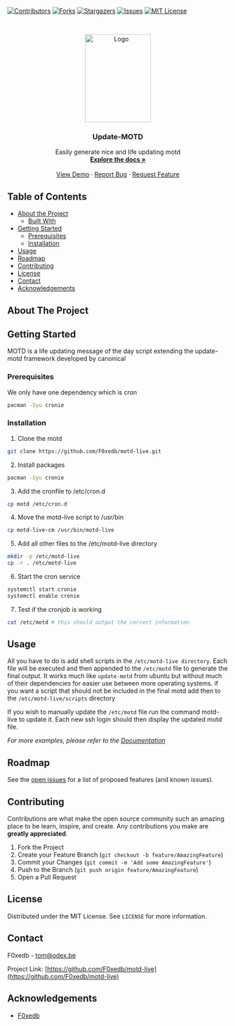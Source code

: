 [![Contributors][contributors-shield]][contributors-url]
[![Forks][forks-shield]][forks-url]
[![Stargazers][stars-shield]][stars-url]
[![Issues][issues-shield]][issues-url]
[![MIT License][license-shield]][license-url]

<!-- PROJECT LOGO -->
<br />
<p align="center">
  <a href="https://github.com/F0xedb/motd-live">
    <img src="https://tos.odex.be/images/logo.svg" alt="Logo" width="150" height="200">
  </a>

  <h3 align="center">Update-MOTD</h3>

  <p align="center">
    Easily generate nice and life updating motd
    <br />
    <a href="https://github.com/F0xedb/motd-live"><strong>Explore the docs »</strong></a>
    <br />
    <br />
    <a href="https://github.com/F0xedb/motd-live">View Demo</a>
    ·
    <a href="https://github.com/F0xedb/motd-live/issues">Report Bug</a>
    ·
    <a href="https://github.com/F0xedb/motd-live/issues">Request Feature</a>
  </p>
</p>

<!-- TABLE OF CONTENTS -->

## Table of Contents

- [About the Project](#about-the-project)
  - [Built With](#built-with)
- [Getting Started](#getting-started)
  - [Prerequisites](#prerequisites)
  - [Installation](#installation)
- [Usage](#usage)
- [Roadmap](#roadmap)
- [Contributing](#contributing)
- [License](#license)
- [Contact](#contact)
- [Acknowledgements](#acknowledgements)

<!-- ABOUT THE PROJECT -->

## About The Project

<!-- GETTING STARTED -->

## Getting Started

MOTD is a life updating message of the day script extending the update-motd framework developed by canonical

### Prerequisites

We only have one dependency which is cron

```sh
pacman -Syu cronie
```

### Installation

1. Clone the motd

```sh
git clone https://github.com/F0xedb/motd-live.git
```

2. Install packages

```sh
pacman -Syu cronie
```

3. Add the cronfile to /etc/cron.d

```sh
cp motd /etc/cron.d
```

4. Move the motd-live script to /usr/bin

```sh
cp motd-live-cm /usr/bin/motd-live
```

5. Add all other files to the /etc/motd-live directory

```sh
mkdir -p /etc/motd-live
cp -r . /etc/motd-live
```

6. Start the cron service

```sh
systemctl start cronie
systemctl enable cronie
```

7. Test if the cronjob is working

```sh
cat /etc/motd # this should output the correct information
```

<!-- USAGE EXAMPLES -->

## Usage

All you have to do is add shell scripts in the `/etc/motd-live directory`.
Each file will be executed and then appended to the `/etc/motd` file to generate the final output.
It works much like `update-motd` from ubuntu but without much of their dependencies for easier use between more operating systems.
if you want a script that should not be included in the final motd add then to the `/etc/motd-live/scripts` directory

If you wish to manually update the `/etc/motd` file run the command motd-live to update it.
Each new ssh login should then display the updated motd file.

_For more examples, please refer to the [Documentation](https://github.com/F0xedb/motd-live)_

<!-- ROADMAP -->

## Roadmap

See the [open issues](https://github.com/F0xedb/motd-live/issues) for a list of proposed features (and known issues).

<!-- CONTRIBUTING -->

## Contributing

Contributions are what make the open source community such an amazing place to be learn, inspire, and create. Any contributions you make are **greatly appreciated**.

1. Fork the Project
2. Create your Feature Branch (`git checkout -b feature/AmazingFeature`)
3. Commit your Changes (`git commit -m 'Add some AmazingFeature'`)
4. Push to the Branch (`git push origin feature/AmazingFeature`)
5. Open a Pull Request

<!-- LICENSE -->

## License

Distributed under the MIT License. See `LICENSE` for more information.

<!-- CONTACT -->

## Contact

F0xedb - tom@odex.be

Project Link: [https://github.com/F0xedb/motd-live](https://github.com/F0xedb/motd-live)

<!-- ACKNOWLEDGEMENTS -->

## Acknowledgements

- [F0xedb](https://github.com/F0xedb/motd-live)

<!-- MARKDOWN LINKS & IMAGES -->
<!-- https://www.markdownguide.org/basic-syntax/#reference-style-links -->

[contributors-shield]: https://img.shields.io/github/contributors/F0xedb/motd.svg?style=flat-square
[contributors-url]: https://github.com/F0xedb/motd-live/graphs/contributors
[forks-shield]: https://img.shields.io/github/forks/F0xedb/motd.svg?style=flat-square
[forks-url]: https://github.com/F0xedb/motd-live/network/members
[stars-shield]: https://img.shields.io/github/stars/F0xedb/motd.svg?style=flat-square
[stars-url]: https://github.com/F0xedb/motd-live/stargazers
[issues-shield]: https://img.shields.io/github/issues/F0xedb/motd.svg?style=flat-square
[issues-url]: https://github.com/F0xedb/motd-live/issues
[license-shield]: https://img.shields.io/github/license/F0xedb/motd.svg?style=flat-square
[license-url]: https://github.com/F0xedb/motd-live/blob/master/LICENSE.txt
[product-screenshot]: https://tos.odex.be/images/logo.svg
